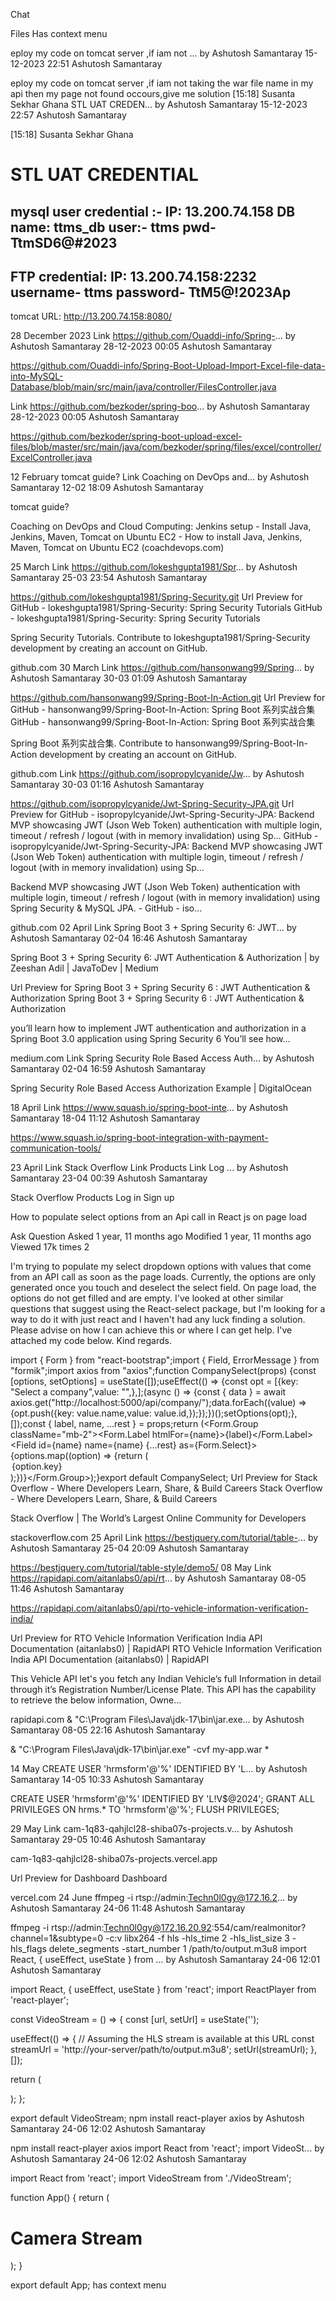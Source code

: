 


Chat

Files
Has context menu

eploy my code on tomcat server ,if iam not ... by Ashutosh Samantaray
15-12-2023 22:51
Ashutosh Samantaray

eploy my code on tomcat server ,if iam not taking the war file name in my api then my page not found occours,give me solution
[15:18] Susanta Sekhar Ghana STL UAT CREDEN... by Ashutosh Samantaray
15-12-2023 22:57
Ashutosh Samantaray

[15:18] Susanta Sekhar Ghana

STL UAT CREDENTIAL
==========================

 

 

mysql user credential :-
IP: 13.200.74.158
DB name: ttms_db
user:- ttms
pwd- TtmSD6@#2023
--------------------------

 

FTP credential: 
IP: 13.200.74.158:2232
username- ttms
password- TtM5@!2023Ap
-----------------------------

 

tomcat URL: http://13.200.74.158:8080/

28 December 2023
Link https://github.com/Ouaddi-info/Spring-... by Ashutosh Samantaray
28-12-2023 00:05
Ashutosh Samantaray

https://github.com/Ouaddi-info/Spring-Boot-Upload-Import-Excel-file-data-into-MySQL-Database/blob/main/src/main/java/controller/FilesController.java

Link https://github.com/bezkoder/spring-boo... by Ashutosh Samantaray
28-12-2023 00:05
Ashutosh Samantaray

https://github.com/bezkoder/spring-boot-upload-excel-files/blob/master/src/main/java/com/bezkoder/spring/files/excel/controller/ExcelController.java

12 February
tomcat guide?   Link Coaching on DevOps and... by Ashutosh Samantaray
12-02 18:09
Ashutosh Samantaray

tomcat guide?

 

Coaching on DevOps and Cloud Computing: Jenkins setup - Install Java, Jenkins, Maven, Tomcat on Ubuntu EC2 - How to install Java, Jenkins, Maven, Tomcat on Ubuntu EC2 (coachdevops.com)

25 March
Link https://github.com/lokeshgupta1981/Spr... by Ashutosh Samantaray
25-03 23:54
Ashutosh Samantaray

https://github.com/lokeshgupta1981/Spring-Security.git
Url Preview for GitHub - lokeshgupta1981/Spring-Security: Spring Security Tutorials
GitHub - lokeshgupta1981/Spring-Security: Spring Security Tutorials

Spring Security Tutorials. Contribute to lokeshgupta1981/Spring-Security development by creating an account on GitHub.

github.com
30 March
Link https://github.com/hansonwang99/Spring... by Ashutosh Samantaray
30-03 01:09
Ashutosh Samantaray

https://github.com/hansonwang99/Spring-Boot-In-Action.git
Url Preview for GitHub - hansonwang99/Spring-Boot-In-Action: Spring Boot 系列实战合集
GitHub - hansonwang99/Spring-Boot-In-Action: Spring Boot 系列实战合集

Spring Boot 系列实战合集. Contribute to hansonwang99/Spring-Boot-In-Action development by creating an account on GitHub.

github.com
Link https://github.com/isopropylcyanide/Jw... by Ashutosh Samantaray
30-03 01:16
Ashutosh Samantaray

https://github.com/isopropylcyanide/Jwt-Spring-Security-JPA.git
Url Preview for GitHub - isopropylcyanide/Jwt-Spring-Security-JPA: Backend MVP showcasing JWT (Json Web Token) authentication with multiple login,  timeout / refresh / logout (with in memory invalidation) using Sp...
GitHub - isopropylcyanide/Jwt-Spring-Security-JPA: Backend MVP showcasing JWT (Json Web Token) authentication with multiple login, timeout / refresh / logout (with in memory invalidation) using Sp...

Backend MVP showcasing JWT (Json Web Token) authentication with multiple login, timeout / refresh / logout (with in memory invalidation) using Spring Security &amp; MySQL JPA. - GitHub - iso...

github.com
02 April
Link Spring Boot 3 + Spring Security 6: JWT... by Ashutosh Samantaray
02-04 16:46
Ashutosh Samantaray

Spring Boot 3 + Spring Security 6: JWT Authentication & Authorization | by Zeeshan Adil | JavaToDev | Medium

Url Preview for Spring Boot 3 + Spring Security 6 : JWT Authentication & Authorization
Spring Boot 3 + Spring Security 6 : JWT Authentication & Authorization

you’ll learn how to implement JWT authentication and authorization in a Spring Boot 3.0 application using Spring Security 6 You’ll see how…

medium.com
Link Spring Security Role Based Access Auth... by Ashutosh Samantaray
02-04 16:59
Ashutosh Samantaray

Spring Security Role Based Access Authorization Example | DigitalOcean

18 April
Link https://www.squash.io/spring-boot-inte... by Ashutosh Samantaray
18-04 11:12
Ashutosh Samantaray

https://www.squash.io/spring-boot-integration-with-payment-communication-tools/

23 April
Link Stack Overflow Link Products Link Log ... by Ashutosh Samantaray
23-04 00:39
Ashutosh Samantaray

Stack Overflow
Products
Log in
Sign up

How to populate select options from an Api call in React js on page load

Ask Question
Asked 1 year, 11 months ago
Modified 1 year, 11 months ago
Viewed 17k times
2

I'm trying to populate my select dropdown options with values that come from an API call as soon as the page loads. Currently, the options are only generated once you touch and deselect the select field. On page load, the options do not get filled and are empty. I've looked at other similar questions that suggest using the React-select package, but I'm looking for a way to do it with just react and I haven't had any luck finding a solution. Please advise on how I can achieve this or where I can get help. I've attached my code below. Kind regards.

import { Form } from "react-bootstrap";import { Field, ErrorMessage } from "formik";import axios from "axios";function CompanySelect(props) {const [options, setOptions] = useState([]);useEffect(() => {const opt = [{key: "Select a company",value: "",},];(async () => {const { data } = await axios.get("http://localhost:5000/api/company/");data.forEach((value) => {opt.push({key: value.name,value: value.id,});});})();setOptions(opt);}, []);const { label, name, ...rest } = props;return (<Form.Group className="mb-2"><Form.Label htmlFor={name}>{label}</Form.Label><Field id={name} name={name} {...rest} as={Form.Select}>{options.map((option) => {return (<option key={option.value} value={option.value}>{option.key}</option>);})}</Field><ErrorMessage className="text-danger" name={name} component={Form.Text} /></Form.Group>);}export default CompanySelect;
Url Preview for Stack Overflow - Where Developers Learn, Share, & Build Careers
Stack Overflow - Where Developers Learn, Share, & Build Careers

Stack Overflow | The World’s Largest Online Community for Developers

stackoverflow.com
25 April
Link https://bestjquery.com/tutorial/table-... by Ashutosh Samantaray
25-04 20:09
Ashutosh Samantaray

https://bestjquery.com/tutorial/table-style/demo5/
08 May
Link https://rapidapi.com/aitanlabs0/api/rt... by Ashutosh Samantaray
08-05 11:46
Ashutosh Samantaray

https://rapidapi.com/aitanlabs0/api/rto-vehicle-information-verification-india/

Url Preview for RTO Vehicle Information Verification India API Documentation (aitanlabs0) | RapidAPI
RTO Vehicle Information Verification India API Documentation (aitanlabs0) | RapidAPI

This Vehicle API let's you fetch any Indian Vehicle’s full Information in detail through it’s Registration Number/License Plate. This API has the capability to retrieve the below information, Owne...

rapidapi.com
& "C:\Program Files\Java\jdk-17\bin\jar.exe... by Ashutosh Samantaray
08-05 22:16
Ashutosh Samantaray

& "C:\Program Files\Java\jdk-17\bin\jar.exe" -cvf my-app.war *

14 May
CREATE USER 'hrmsform'@'%' IDENTIFIED BY 'L... by Ashutosh Samantaray
14-05 10:33
Ashutosh Samantaray

CREATE USER 'hrmsform'@'%' IDENTIFIED BY 'L!V$@2024';
GRANT ALL PRIVILEGES ON hrms.* TO 'hrmsform'@'%';
FLUSH PRIVILEGES;

29 May
Link cam-1q83-qahjlcl28-shiba07s-projects.v... by Ashutosh Samantaray
29-05 10:46
Ashutosh Samantaray

cam-1q83-qahjlcl28-shiba07s-projects.vercel.app

Url Preview for Dashboard
Dashboard

vercel.com
24 June
ffmpeg -i rtsp://admin:Techn0l0gy@172.16.2... by Ashutosh Samantaray
24-06 11:48
Ashutosh Samantaray

ffmpeg -i rtsp://admin:Techn0l0gy@172.16.20.92:554/cam/realmonitor?channel=1&subtype=0 -c:v libx264 -f hls -hls_time 2 -hls_list_size 3 -hls_flags delete_segments -start_number 1 /path/to/output.m3u8
import React, { useEffect, useState } from ... by Ashutosh Samantaray
24-06 12:01
Ashutosh Samantaray

import React, { useEffect, useState } from 'react';
import ReactPlayer from 'react-player';

const VideoStream = () => {
const [url, setUrl] = useState('');

useEffect(() => {
// Assuming the HLS stream is available at this URL
const streamUrl = 'http://your-server/path/to/output.m3u8';
setUrl(streamUrl);
}, []);

return (
<div className="video-container">
<ReactPlayer url={url} playing controls />
</div>
);
};

export default VideoStream;
npm install react-player axios by Ashutosh Samantaray
24-06 12:02
Ashutosh Samantaray

npm install react-player axios
import React from 'react'; import VideoSt... by Ashutosh Samantaray
24-06 12:02
Ashutosh Samantaray

import React from 'react';
import VideoStream from './VideoStream';

function App() {
return (
<div className="App">
<h1>Camera Stream</h1>
<VideoStream />
</div>
);
}

export default App;
has context menu



